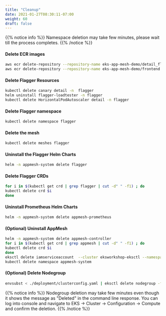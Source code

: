 ```yaml
---
title: "Cleanup"
date: 2021-01-27T08:30:11-07:00
weight: 60
draft: false
---
```


{{% notice info %}}
Namespace deletion may take few minutes, please wait till the process completes.
{{% /notice %}}


#### Delete ECR images

```bash
aws ecr delete-repository --repository-name eks-app-mesh-demo/detail_flagger --force
aws ecr delete-repository --repository-name eks-app-mesh-demo/frontend --force
```

#### Delete Flagger Resources

```bash
kubectl delete canary detail -n  flagger
helm uninstall flagger-loadtester -n flagger
kubectl delete HorizontalPodAutoscaler detail -n flagger
```

#### Delete Flagger namespace

```bash
kubectl delete namespace flagger
```

#### Delete the mesh

```bash
kubectl delete meshes flagger
```

#### Uninstall the Flagger Helm Charts

```bash
helm -n appmesh-system delete flagger
```

#### Delete Flagger CRDs

```bash
for i in $(kubectl get crd | grep flagger | cut -d" " -f1) ; do
kubectl delete crd $i
done
```

#### Uninstall Prometheus Helm Charts

```bash
helm -n appmesh-system delete appmesh-prometheus
```

#### (Optional) Uninstall AppMesh 

```bash
helm -n appmesh-system delete appmesh-controller
for i in $(kubectl get crd | grep appmesh | cut -d" " -f1) ; do
kubectl delete crd $i
done
eksctl delete iamserviceaccount  --cluster eksworkshop-eksctl --namespace appmesh-system --name appmesh-controller
kubectl delete namespace appmesh-system
```

#### (Optional) Delete Nodegroup
```bash
envsubst < ./deployment/clusterconfig.yaml | eksctl delete nodegroup -f -  --approve
```

{{% notice info %}}
Nodegroup deletion may take few minutes even though it shows the message as "Deleted" in the command line response. You can log into console and navigate to EKS -> Cluster -> Configuration -> Compute and confirm the deletion.
{{% /notice %}}
